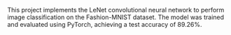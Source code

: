 This project implements the LeNet convolutional neural network to perform image classification on the Fashion-MNIST dataset. The model was trained and evaluated using PyTorch, achieving a test accuracy of 89.26%.